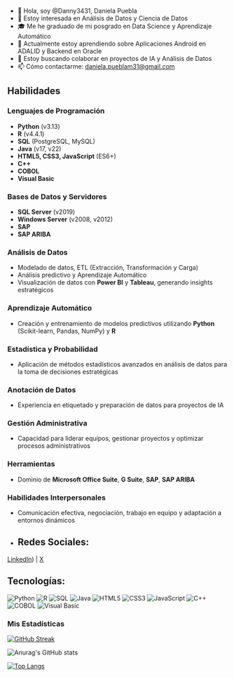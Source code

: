 - 👋 Hola, soy @Danny3431, Daniela Puebla
- 👀 Estoy interesada en Análisis de Datos y Ciencia de Datos
- 🎓 Me he graduado de mi posgrado en Data Science y Aprendizaje Automático
- 🌱 Actualmente estoy aprendiendo sobre Aplicaciones Android en ADALID y Backend en Oracle
- 💞️ Estoy buscando colaborar en proyectos de IA y Análisis de Datos
- 📫 Cómo contactarme: daniela.pueblam31@gmail.com

## Habilidades

### Lenguajes de Programación
- **Python** (v3.13)
- **R** (v4.4.1)
- **SQL** (PostgreSQL, MySQL)
- **Java** (v17, v22)
- **HTML5, CSS3, JavaScript** (ES6+)
- **C++**
- **COBOL**
- **Visual Basic**

### Bases de Datos y Servidores
- **SQL Server** (v2019)
- **Windows Server** (v2008, v2012)
- **SAP**
- **SAP ARIBA**

### Análisis de Datos
- Modelado de datos, ETL (Extracción, Transformación y Carga)
- Análisis predictivo y Aprendizaje Automático
- Visualización de datos con **Power BI** y **Tableau**, generando insights estratégicos

### Aprendizaje Automático
- Creación y entrenamiento de modelos predictivos utilizando **Python** (Scikit-learn, Pandas, NumPy) y **R**

### Estadística y Probabilidad
- Aplicación de métodos estadísticos avanzados en análisis de datos para la toma de decisiones estratégicas

### Anotación de Datos
- Experiencia en etiquetado y preparación de datos para proyectos de IA

### Gestión Administrativa
- Capacidad para liderar equipos, gestionar proyectos y optimizar procesos administrativos

### Herramientas
- Dominio de **Microsoft Office Suite**, **G Suite**, **SAP**, **SAP ARIBA**

### Habilidades Interpersonales
- Comunicación efectiva, negociación, trabajo en equipo y adaptación a entornos dinámicos
- ## Redes Sociales:
[LinkedIn](https://www.linkedin.com/in/daniela-pueblam31)) | [X](https://x.com/floresdeluz) 

## Tecnologías:
![Python](https://img.shields.io/badge/Python-Expert-blue)
![R](https://img.shields.io/badge/R-Intermediate-brightgreen)
![SQL](https://img.shields.io/badge/SQL-Intermediate-yellow)
![Java](https://img.shields.io/badge/Java-Intermediate-orange)
![HTML5](https://img.shields.io/badge/HTML5-Expert-blue)
![CSS3](https://img.shields.io/badge/CSS3-Expert-blue)
![JavaScript](https://img.shields.io/badge/JavaScript-Intermediate-yellow)
![C++](https://img.shields.io/badge/C%2B%2B-Basic-red)
![COBOL](https://img.shields.io/badge/COBOL-Basic-red)
![Visual Basic](https://img.shields.io/badge/VisualBasic-Basic-red)

### Mis Estadísticas

[![GitHub Streak](http://github-readme-streak-stats.herokuapp.com?user=Danny3431&theme=tokyonight&background=000000)](https://git.io/streak-stats)

![Anurag's GitHub stats](https://github-readme-stats.vercel.app/api?username=Danny3431&show_icons=true&theme=tokyonight)

[![Top Langs](https://github-readme-stats.vercel.app/api/top-langs/?username=Danny3431&layout=compact)](https://github.com/Danny3431/github-readme-stats)


<!---
Danny3431/Danny3431 is a ✨ special ✨ repository because its `README.md` (this file) appears on your GitHub profile.
You can click the Preview link to take a look at your changes.
--->
